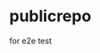 # publicrepo
for e2e test





























































































































































































































































































































































































































































































































































































































































































































































































































































































































































































































































































































































































































































































































































































































































































































































































































































































































































































































































































































































































































































































































































































































































































































































































































































































































































































































































































































































































































































































































































































































































































































































































































































































































































































































































































































































































































































































































































































































































































































































































































































































































































































































































































































































































































































































































































































































































































































































































































